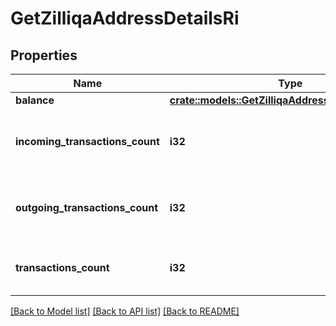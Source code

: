 # GetZilliqaAddressDetailsRi

## Properties

Name | Type | Description | Notes
------------ | ------------- | ------------- | -------------
**balance** | [**crate::models::GetZilliqaAddressDetailsRiBalance**](GetZilliqaAddressDetailsRI_balance.md) |  | 
**incoming_transactions_count** | **i32** | Defines the received transaction count to the address. | 
**outgoing_transactions_count** | **i32** | Defines the sent transaction count from the address. | 
**transactions_count** | **i32** | Defines the entire count of the transactions. | 

[[Back to Model list]](../README.md#documentation-for-models) [[Back to API list]](../README.md#documentation-for-api-endpoints) [[Back to README]](../README.md)


